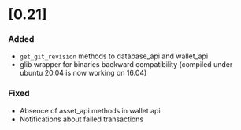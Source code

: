 # [0.21]

### Added

- `get_git_revision` methods to database_api and wallet_api
- glib wrapper for binaries backward compatibility (compiled under ubuntu 20.04 is now working on 16.04)

### Fixed 

- Absence of asset_api methods in wallet api
- Notifications about failed transactions
